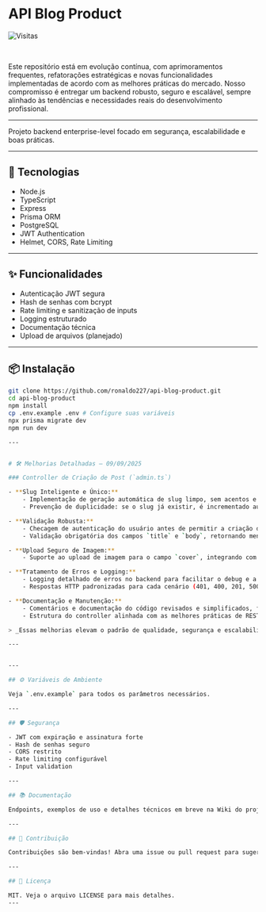 
# API Blog Product

![Visitas](https://komarev.com/ghpvc/?username=ronaldo227&label=Visualizações&color=0e75b6&style=flat)

<br>

Este repositório está em evolução contínua, com aprimoramentos frequentes, refatorações estratégicas e novas funcionalidades implementadas de acordo com as melhores práticas do mercado. Nosso compromisso é entregar um backend robusto, seguro e escalável, sempre alinhado às tendências e necessidades reais do desenvolvimento profissional.

---


Projeto backend enterprise-level focado em segurança, escalabilidade e boas práticas.

---

## 🚀 Tecnologias

- Node.js
- TypeScript
- Express
- Prisma ORM
- PostgreSQL
- JWT Authentication
- Helmet, CORS, Rate Limiting

---

## ✨ Funcionalidades

- Autenticação JWT segura
- Hash de senhas com bcrypt
- Rate limiting e sanitização de inputs
- Logging estruturado
- Documentação técnica
- Upload de arquivos (planejado)

---

## 📦 Instalação

```bash
git clone https://github.com/ronaldo227/api-blog-product.git
cd api-blog-product
npm install
cp .env.example .env # Configure suas variáveis
npx prisma migrate dev
npm run dev

---


# 🛠️ Melhorias Detalhadas — 09/09/2025

### Controller de Criação de Post (`admin.ts`)

- **Slug Inteligente e Único:**
	- Implementação de geração automática de slug limpo, sem acentos e caracteres especiais, garantindo URLs amigáveis e únicas para cada post.
	- Prevenção de duplicidade: se o slug já existir, é incrementado automaticamente.

- **Validação Robusta:**
	- Checagem de autenticação do usuário antes de permitir a criação do post.
	- Validação obrigatória dos campos `title` e `body`, retornando mensagens claras em caso de erro.

- **Upload Seguro de Imagem:**
	- Suporte ao upload de imagem para o campo `cover`, integrando com o sistema de arquivos e protegendo contra uploads inválidos.

- **Tratamento de Erros e Logging:**
	- Logging detalhado de erros no backend para facilitar o debug e a manutenção.
	- Respostas HTTP padronizadas para cada cenário (401, 400, 201, 500).

- **Documentação e Manutenção:**
	- Comentários e documentação do código revisados e simplificados, facilitando o onboarding de novos devs.
	- Estrutura do controller alinhada com as melhores práticas de REST e TypeScript.

> _Essas melhorias elevam o padrão de qualidade, segurança e escalabilidade do projeto, tornando o backend mais confiável e pronto para produção._

---


---

## ⚙️ Variáveis de Ambiente

Veja `.env.example` para todos os parâmetros necessários.

---

## 🛡️ Segurança

- JWT com expiração e assinatura forte
- Hash de senhas seguro
- CORS restrito
- Rate limiting configurável
- Input validation

---

## 📚 Documentação

Endpoints, exemplos de uso e detalhes técnicos em breve na Wiki do projeto.

---

## 🤝 Contribuição

Contribuições são bem-vindas! Abra uma issue ou pull request para sugerir melhorias.

---

## 📄 Licença

MIT. Veja o arquivo LICENSE para mais detalhes.
---


